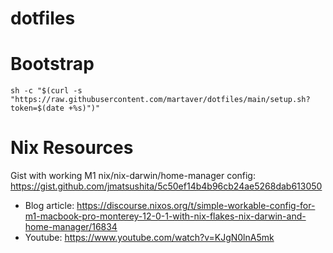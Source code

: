 # dotfiles

# Bootstrap

```
sh -c "$(curl -s "https://raw.githubusercontent.com/martaver/dotfiles/main/setup.sh?token=$(date +%s)")"
```


# Nix Resources

Gist with working M1 nix/nix-darwin/home-manager config:
https://gist.github.com/jmatsushita/5c50ef14b4b96cb24ae5268dab613050
- Blog article: https://discourse.nixos.org/t/simple-workable-config-for-m1-macbook-pro-monterey-12-0-1-with-nix-flakes-nix-darwin-and-home-manager/16834
- Youtube: https://www.youtube.com/watch?v=KJgN0lnA5mk

